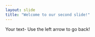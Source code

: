 ```yaml
---
layout: slide
title: "Welcome to our second slide!"
---
```

Your text-
Use the left arrow to go back!
